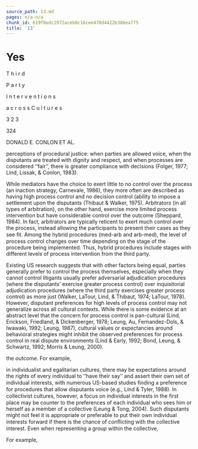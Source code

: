 ```yaml
---
source_path: 13.md
pages: n/a-n/a
chunk_id: 619f0edc2972aceb8c16cee470d4422b386ea7f5
title: '13'
---
```

# Yes

T h i r d

P a r t y

I n t e r v e n t i o n s

a c r o s s C u l t u r e s

3 2 3

324

DONALD E. CONLON ET AL.

perceptions of procedural justice: when parties are allowed voice, when the disputants are treated with dignity and respect, and when processes are considered ‘‘fair’’, there is greater compliance with decisions (Folger, 1977; Lind, Lissak, & Conlon, 1983).

While mediators have the choice to exert little to no control over the process (an inaction strategy, Carnevale, 1986), they more often are described as having high process control and no decision control (ability to impose a settlement upon the disputants (Thibaut & Walker, 1975). Arbitrators (in all types of arbitration), on the other hand, exercise more limited process intervention but have considerable control over the outcome (Sheppard, 1984). In fact, arbitrators are typically reticent to exert much control over the process, instead allowing the participants to present their cases as they see ﬁt. Among the hybrid procedures (med-arb and arb-med), the level of process control changes over time depending on the stage of the procedure being implemented. Thus, hybrid procedures include stages with different levels of process intervention from the third party.

Existing US research suggests that with other factors being equal, parties generally prefer to control the process themselves, especially when they cannot control litigants usually prefer adversarial adjudication procedures (where the disputants’ exercise greater process control) over inquisitorial adjudication procedures (where the third party exercises greater process control) as more just (Walker, LaTour, Lind, & Thibaut, 1974; LaTour, 1978). However, disputant preferences for high levels of process control may not generalize across all cultural contexts. While there is some evidence at an abstract level that the concern for process control is pan-cultural (Lind, Erickson, Friedland, & Dickenberger, 1978; Leung, Au, Fernandez-Dols, & Iwawaki, 1992; Leung, 1987), cultural values or expectancies around behavioral strategies might inhibit the observed preferences for process control in real dispute environments (Lind & Early, 1992; Bond, Leung, & Schwartz, 1992; Morris & Leung, 2000).

the outcome. For example,

in individualist and egalitarian cultures, there may be expectations around the rights of every individual to ‘‘have their say’’ and assert their own set of individual interests, with numerous US-based studies ﬁnding a preference for procedures that allow disputants voice (e.g., Lind & Tyler, 1988). In collectivist cultures, however, a focus on individual interests in the ﬁrst place may be counter to the preferences of each individual who sees him or herself as a member of a collective (Leung & Tong, 2004). Such disputants might not feel it is appropriate or preferable to put their own individual interests forward if there is the chance of conﬂicting with the collective interest. Even when representing a group within the collective,

For example,
